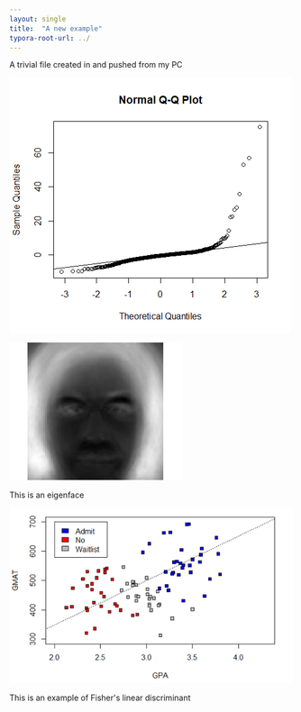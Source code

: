 ```yaml
---
layout: single
title:  "A new example"
typora-root-url: ../
---
```


A trivial file created in and pushed from my PC

![q1_2_qqplot](/assets/images/q1_2_qqplot.png)

<img src="/assets/images/2023-04-04-frompc/EigenFace.png" alt="EigenFace" style="zoom:67%;" />

This is an eigenface

![q2_4_scaledplot](/assets/images/2023-04-04-frompc/q2_4_scaledplot.png)

This is an example of Fisher's linear discriminant